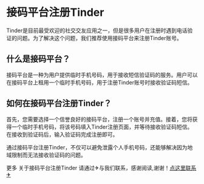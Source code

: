 # 接码平台注册Tinder

Tinder是目前最受欢迎的社交交友应用之一，但是很多用户在注册时遇到电话验证的问题。为了解决这个问题，我们推荐使用接码平台来注册Tinder账号。

## 什么是接码平台？

接码平台是一种为用户提供临时手机号码，用于接收短信验证码的服务。用户可以在接码平台上租用一个临时手机号码，用于注册Tinder账号时接收验证码短信。

## 如何在接码平台注册Tinder？

首先，您需要选择一个信誉良好的接码平台，注册一个账号并充值。接着，您将获得一个临时手机号码，将该号码填入Tinder注册页面，并等待接收验证码短信。在接收到验证码后，输入验证码完成注册即可。

通过接码平台注册Tinder，不仅可以避免泄露个人手机号码，还能够解决因为地域限制而无法接收验证码的问题。

更多 关于接码平台注册Tinder 请通过✈与我们联系，感谢阅读,谢谢！[点这里联系✈](https://a.k02.cc)